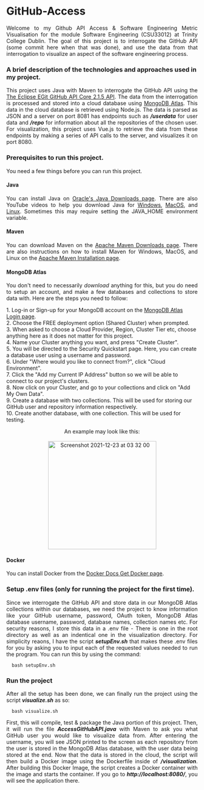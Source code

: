 # GitHub-Access
<p align=justify>Welcome to my Github API Access & Software Engineering Metric Visualisation for the module Software Engineering (CSU33012) at Trinity College Dublin. The goal of this project is to interrogate the GitHub API (some commit here when that was done), and use the data from that interrogation to visualize an aspect of the software engineering process.</p>

### A brief description of the technologies and approaches used in my project.
<p align=justify>This project uses Java with Maven to interrogate the GitHub API using the <a href="https://mvnrepository.com/artifact/org.eclipse.mylyn.github/org.eclipse.egit.github.core/2.1.5">The Eclipse EGit GitHub API Core 2.1.5 API</a>. The data from the interrogation is processed and stored into a cloud database using <a href="https://www.mongodb.com/atlas/database">MongoDB Atlas</a>. This data in the cloud database is retrieved using Node.js. The data is parsed as JSON and a server on port 8081 has endpoints such as <b><i>/userdata</i></b> for user data and  <b><i>/repo</b></i> for information about all the repositories of the chosen user. For visualization, this project uses Vue.js to retrieve the data from these endpoints by making a series of API calls to the server, and visualizes it on port 8080. </p>

### Prerequisites to run this project.
<p align=justify>You need a few things before you can run this project.</p>

#### Java
<p align=justify>You can install Java on <a href="https://www.oracle.com/java/technologies/downloads/">Oracle's Java Downloads page</a>. There are also YouTube videos to help you download Java for <a href="https://www.youtube.com/watch?v=9s8saAeKEfg&ab_channel=ProgrammingKnowledge2">Windows</a>, <a href="https://www.youtube.com/watch?v=pxi3iIy4F5A&ab_channel=ProgrammingKnowledge">MacOS</a>, and <a href="https://www.youtube.com/watch?v=ogWKP9Lm-Qo&ab_channel=ProgrammingKnowledge">Linux</a>. Sometimes this may require setting the JAVA_HOME environment variable.</p>

#### Maven

<p align=justify>You can download Maven on the <a href="https://maven.apache.org/download.cgi">Apache Maven Downloads page</a>. There are also instructions on how to install Maven for Windows, MacOS, and Linux on the  <a href="https://maven.apache.org/install.html">Apache Maven Installation page</a>.</p>

#### MongoDB Atlas
<p align=justify>You don't need to necessarily <i>download</i> anything for this, but you do need to setup an account, and make a few databases and collections to store data with. Here are the steps you need to follow:<p>
  1. Log-in or Sign-up for your MongoDB account on the <a href="https://account.mongodb.com/account/login">MongoDB Atlas Login page</a>. <br>
  2. Choose the FREE deployment option (Shared Cluster) when prompted.  <br>
  3. When asked to choose a Cloud Provider, Region, Cluster Tier etc, choose anything here as it does not matter for this project. <br>
  4. Name your Cluster anything you want, and press "Create Cluster". <br>
  5. You will be directed to the Security Quickstart page. Here, you can create a database user using a username and password. <br>
  6. Under "Where would you like to connect from?", click "Cloud Environment". <br>
  7. Click the "Add my Current IP Address" button so we will be able to connect to our project's clusters. <br>
  8. Now click on your Cluster, and go to your collections and click on "Add My Own Data". <br>
  9. Create a database with two collections. This will be used for storing our GitHub user and repository information respectively. <br>
  10. Create another database, with one collection. This will be used for testing. <br>
  
 
  <p align="center">
     An example may look like this:<br><br>
  <img width="285" alt="Screenshot 2021-12-23 at 03 32 00" src="https://user-images.githubusercontent.com/34750736/147185973-8015217f-1f13-419d-8b51-1d7facb26d31.png"></p>

  
#### Docker
<p align=justify>You can install Docker from the <a href="https://docs.docker.com/get-docker/">Docker Docs Get Docker page</a>.<p>
  
### Setup .env files (only for running the project for the first time).
 
<p align=justify>Since we interrogate the GitHub API and store data in our MongoDB Atlas collections within our databases, we need the project to know information like your GitHub username, password, OAuth token, MongoDB Atlas database username, password, database names, collection names etc. For security reasons, I store this data in a .env file - There is one in the root directory as well as an indentical one in the visualization directory. For simplicity reaons, I have the script <b><i>setupEnv.sh</i></b> that makes these .env files for you by asking you to input each of the requested values needed to run the program. You can run this by using the command:<p>
  
```
  bash setupEnv.sh
```
 
### Run the project
<p align=justify>After all the setup has been done, we can finally run the project using the script <b><i>visualize.sh</i></b> as so:<p>
  
```
  bash visualize.sh
```
  
<p align=justify>First, this will compile, test & package the Java portion of this project. Then, it will run the file <b><i>AccessGitHubAPI.java</i></b> with Maven to ask you what GitHub user you would like to visualize data from. After entering the username, you will see JSON printed to the screen as each repository from the user is stored in the MongoDB Atlas database, with the user data being stored at the end. Now that the data is stored in the cloud, the script will then build a Docker image using the Dockerfile inside of <b><i>/visualization</i></b>. After building this Docker Image, the script creates a Docker container with the image and starts the container. If you go to <b><i>http://localhost:8080/</i></b>, you will see the application there.<p>